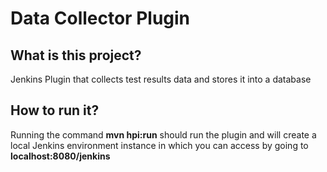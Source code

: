 # Data Collector Plugin
## What is this project?
 Jenkins Plugin that collects test results data and stores it into a database
 
## How to run it?
 Running the command <b>mvn hpi:run</b> should run the plugin and will create a local Jenkins environment instance in which you can access by going to <b>localhost:8080/jenkins</b>
